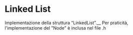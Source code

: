 # Linked List

Implementazione della struttura “LinkedList”.__
Per praticità, l'implementazione del "Node" è inclusa nel file .h
